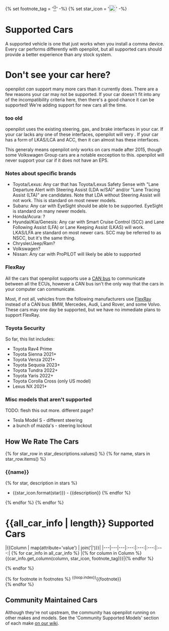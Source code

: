 {% set footnote_tag = '[<sup>{}</sup>](#footnotes)' -%}
{% set star_icon = '<a href="##"><img valign="top" src="assets/icon-star-{}.svg" width="22" /></a>' -%}

# Supported Cars

A supported vehicle is one that just works when you install a comma device. Every car performs differently with openpilot, but all supported cars should provide a better experience than any stock system.

# Don't see your car here?

openpilot *can* support many more cars than it currently does.
There are a few reasons your car may not be supported.
If your car doesn't fit into any of the incompatibility criteria here, then there's a good chance it can be supported! We're adding support for new cars all the time.

### too old

openpilot uses the existing steering, gas, and brake interfaces in your car. If your car lacks any one of these interfaces, openpilot will very . If your car has a form of LKAS/LCA and ACC, then it can almost has these interfaces.

This generaly means openpilot only works on cars made after 2015, though some Volkswagen Group cars are a notable excception to this.
openpilot will never support your car if it does not have an EPS.

### Notes about specific brands

* Toyota/Lexus: Any car that has Toyota/Lexus Safety Sense with "Lane Departure Alert with Steering Assist (LDA w/SA)" and/or "Lane Tracing Assist (LTA)" are candidates. Note that LDA without Steering Assist will not work. This is standard on most newer models.
* Subaru: Any car with EyeSight should be able to be supported. EyeSight is standard on many newer models.
* Honda/Acura: ?
* Hyundai/Kia/Genesis: Any car with Smart Cruise Control (SCC) and Lane Following Assist (LFA) or Lane Keeping Assist (LKAS) will work. LKAS/LFA are standard on most newer cars. SCC may be referred to as NSCC, but it's the same thing.
* Chrysler/Jeep/Ram?
* Volkswagen?
* Nissan: Any car with ProPILOT will likely be able to supported

### FlexRay

All the cars that openpilot supports use a [CAN bus](https://en.wikipedia.org/wiki/CAN_bus) to communicate between all the ECUs, however a CAN bus isn't the only way that the cars in your computer can communicate.

Most, if not all, vehicles from the following manufacturers use [FlexRay](https://en.wikipedia.org/wiki/FlexRay) instead of a CAN bus: BMW, Mercedes, Audi, Land Rover, and some Volvo. These cars may one day be supported, but we have no immediate plans to support FlexRay.

### Toyota Security

So far, this list includes:
* Toyota Rav4 Prime
* Toyota Sienna 2021+
* Toyota Venza 2021+
* Toyota Sequoia 2023+
* Toyota Tundra 2022+
* Toyota Yaris 2022+
* Toyota Corolla Cross (only US model)
* Lexus NX 2021+

### Misc models that aren't supported

TODO: flesh this out more. different page?

* Tesla Model S - different steering
* a bunch of mazda's - steering lockout

How We Rate The Cars
---

{% for star_row in star_descriptions.values() %}
{% for name, stars in star_row.items() %}
### {{name}}
{% for star, description in stars %}
- {{star_icon.format(star)}} - {{description}}
{% endfor %}

{% endfor %}
{% endfor %}

# {{all_car_info | length}} Supported Cars

|{{Column | map(attribute='value') | join('|')}}|
|---|---|---|:---:|:---:|:---:|:---:|
{% for car_info in all_car_info %}
|{% for column in Column %}{{car_info.get_column(column, star_icon, footnote_tag)}}|{% endfor %}

{% endfor %}

<a id="footnotes"></a>
{% for footnote in footnotes %}
<sup>{{loop.index}}</sup>{{footnote}} <br />
{% endfor %}

## Community Maintained Cars
Although they're not upstream, the community has openpilot running on other makes and models. See the 'Community Supported Models' section of each make [on our wiki](https://wiki.comma.ai/).

